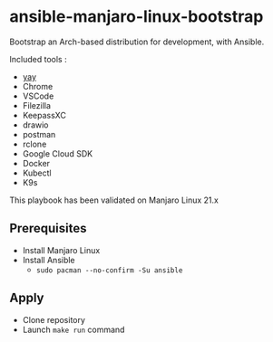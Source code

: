# ansible-manjaro-linux-bootstrap

Bootstrap an Arch-based distribution for development, with Ansible.

Included tools :
- [yay](https://github.com/Jguer/yay)
- Chrome
- VSCode
- Filezilla
- KeepassXC
- drawio
- postman
- rclone
- Google Cloud SDK
- Docker
- Kubectl
- K9s

This playbook has been validated on Manjaro Linux 21.x

## Prerequisites

- Install Manjaro Linux
- Install Ansible
  - `sudo pacman --no-confirm -Su ansible`

## Apply

- Clone repository
- Launch `make run` command
